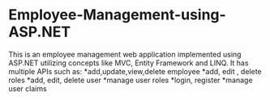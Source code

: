 # Employee-Management-using-ASP.NET

This is an employee management web application implemented using ASP.NET utilizing concepts like MVC, Entity Framework and LINQ.
It has multiple APIs such as:
*add,update,view,delete employee
*add, edit , delete roles
*add, edit, delete user
*manage user roles
*login, register
*manage user claims


